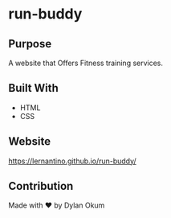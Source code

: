 # run-buddy

## Purpose
A website that Offers Fitness training services.

## Built With
* HTML
* CSS

## Website
https://lernantino.github.io/run-buddy/

## Contribution
Made with ❤️ by Dylan Okum
